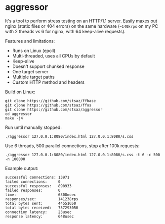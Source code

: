 # aggressor

It's a tool to perform stress testing on an HTTP/1.1 server.
Easily maxes out nginx (static files or 404 errors) on the same hardware (`~140krps` on my PC with 2 threads vs 6 for nginx, with 64 keep-alive requests).

Features and limitations:

* Runs on Linux (epoll)
* Multi-threaded, uses all CPUs by default
* Keep-alive
* Doesn't support chunked response
* One target server
* Multiple target paths
* Custom HTTP method and headers

Build on Linux:

	git clone https://github.com/stsaz/ffbase
	git clone https://github.com/stsaz/ffos
	git clone https://github.com/stsaz/aggressor
	cd aggressor
	make -j4

Run until manually stopped:

	./aggressor 127.0.0.1:8080/index.html 127.0.0.1:8080/s.css

Use 6 threads, 500 parallel connections, stop after 100k requests:

	./aggressor 127.0.0.1:8080/index.html 127.0.0.1:8080/s.css -t 6 -c 500 -n 100000

Example output:

	successful connections: 13971
	failed connections:     0
	successful responses:   890933
	failed responses:       0
	time:                   6308msec
	responses/sec:          141238rps
	total bytes sent:       44551650
	total bytes received:   757293050
	connection latency:     23usec
	response latency:       648usec
